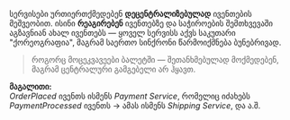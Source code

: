 სერვისები ურთიერთქმედებენ **დეცენტრალიზებულად** ივენთების მეშვეობით. ისინი **რეაგირებენ** ივენთებზე და საჭიროების შემთხვევაში აგზავნიან ახალ ივენთებს — ყოველ სერვისს აქვს საკუთარი "ქორეოგრაფია", მაგრამ საერთო სინქრონი წარმოიქმნება ბუნებრივად.

> როგორც მოცეკვავეები ბალეტში — შეთანხმებულად მოქმედებენ, მაგრამ ცენტრალური გამგებელი არ ჰყავთ.

**მაგალითი:**  
_OrderPlaced_ ივენთს ისმენს _Payment Service_, რომელიც იძახებს _PaymentProcessed_ ივენთს → ამას ისმენს _Shipping Service_, და ა.შ.